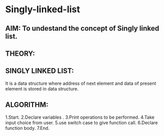 # Singly-linked-list
## AIM: To undestand the concept of Singly linked list.
## THEORY:
##
## SINGLY LINKED LIST:
It is a data structure where address of next element and data of present element is stored in data structure.
## ALGORITHM:
1.Start.
2.Declare variables .
3.Print operations to be performed.
4.Take input choice from user.
5.use switch case to give function call.
6.Declare function body.
7.End.
